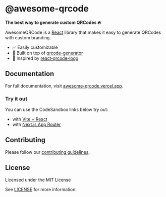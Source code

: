 # @awesome-qrcode

**The best way to generate custom QRCodes 🔥**

AwesomeQRCode is a [React](https://reactjs.org/) library that makes it easy to generate QRCodes with custom branding.

- ✅ Easily customizable
- 🦄 Built on top of [qrcode-generator](https://github.com/kazuhikoarase/qrcode-generator)
- 🧠 Inspired by [react-qrcode-logo](https://github.com/gcoro/react-qrcode-logo)

## Documentation

For full documentation, visit [awesome-qrcode.vercel.app](https://awesome-qrcode.vercel.app/docs).

### Try it out

You can use the CodeSandbox links below try out:

- with [Vite + React](https://codesandbox.io/p/sandbox/vite-wpebgz)
- with [Next.js App Router](https://codesandbox.io/p/sandbox/nextjs-with-app-3po11o)

## Contributing

Please follow our [contributing guidelines](./.github/CONTRIBUTING.md).

## License

Licensed under the MIT License

See [LICENSE](./LICENSE) for more information.
